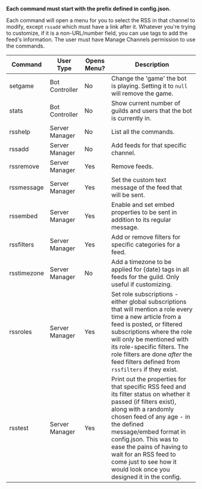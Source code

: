 **Each command must start with the prefix defined in config.json.**

Each command will open a menu for you to select the RSS in that channel to modify, except `rssadd` which must have a link after it. Whatever you're trying to customize, if it is a non-URL/number field, you can use tags to add the feed's information. The user must have Manage Channels permission to use the commands.

|Command|User Type|Opens Menu?|Description|
|-------|----------|-----------|----|
|setgame|Bot Controller|No|Change the 'game' the bot is playing. Setting it to `null` will remove the game.|
|stats|Bot Controller|No|Show current number of guilds and users that the bot is currently in.|
|rsshelp|Server Manager|No|List all the commands.|
|rssadd|Server Manager|No|Add feeds for that specific channel.|
|rssremove|Server Manager|Yes|Remove feeds.|
|rssmessage|Server Manager|Yes|Set the custom text message of the feed that will be sent.|
|rssembed|Server Manager|Yes|Enable and set embed properties to be sent in addition to its regular message.|
|rssfilters|Server Manager|Yes|Add or remove filters for specific categories for a feed.|
|rsstimezone|Server Manager|No|Add a timezone to be applied for {date} tags in all feeds for the guild. Only useful if customizing.|
|rssroles|Server Manager|Yes|Set role subscriptions - either global subscriptions that will mention a role every time a new article from a feed is posted, or filtered subscriptions where the role will only be mentioned with its role-specific filters. The role filters are done *after* the feed filters defined from `rssfilters` if they exist.|
|rsstest|Server Manager|Yes|Print out the properties for that specific RSS feed and its filter status on whether it passed (if filters exist), along with a randomly chosen feed of any age - in the defined message/embed format in config.json. This was to ease the pains of having to wait for an RSS feed to come just to see how it would look once you designed it in the config.|